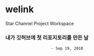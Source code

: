 # welink
Star Channel Project Workspace


### 내가 깃허브에 첫 리포지토리를 만든 날
                        - Sep 19, 2018 
